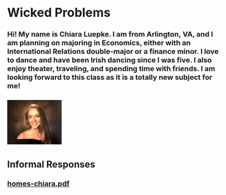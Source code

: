 # Wicked Problems 
### Hi! My name is Chiara Luepke. I am from Arlington, VA, and I am planning on majoring in Economics, either with an International Relations double-major or a finance minor. I love to dance and have been Irish dancing since I was five. I also enjoy theater, traveling, and spending time with friends. I am looking forward to this class as it is a totally new subject for me! 
### <img src ="IMG_1947.jpg" width="25%" height="25%"/>
## Informal Responses
### [homes-chiara.pdf](https://csluepke.github.io/wicked_problems/#homes-chiarapdf)
